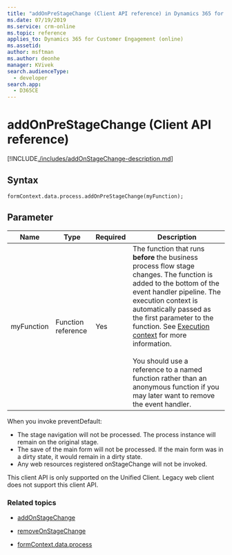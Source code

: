 ```yaml
---
title: "addOnPreStageChange (Client API reference) in Dynamics 365 for Customer Engagement| MicrosoftDocs"
ms.date: 07/19/2019
ms.service: crm-online
ms.topic: reference
applies_to: Dynamics 365 for Customer Engagement (online)
ms.assetid: 
author: msftman
ms.author: deonhe
manager: KVivek
search.audienceType: 
  - developer
search.app: 
  - D365CE
---
```

# addOnPreStageChange (Client API reference)

[!INCLUDE[./includes/addOnStageChange-description.md](./includes/AddOnPreStageChange-description.md)]

## Syntax

`formContext.data.process.addOnPreStageChange(myFunction);`

## Parameter

Name|Type|Required|Description|
|--|--|--|--|
|myFunction|Function reference|Yes|The function that runs **before** the business process flow stage changes. The function is added to the bottom of the event handler pipeline. The execution context is automatically passed as the first parameter to the function. See [Execution context](../../../clientapi-execution-context.md) for more information.<br/><br/>You should use a reference to a named function rather than an anonymous function if you may later want to remove the event handler.|

When you invoke preventDefault:
-	The stage navigation will not be processed. The process instance will remain on the original stage. 
-	The save of the main form will not be processed. If the main form was in a dirty state, it would remain in a dirty state.
-	Any web resources registered onStageChange will not be invoked.

This client API is only supported on the Unified Client. Legacy web client does not support this client API.

### Related topics

- [addOnStageChange](removeOnStageChange.md)
 
- [removeOnStageChange](removeOnStageChange.md)

- [formContext.data.process](../../formContext-data-process.md)
 



